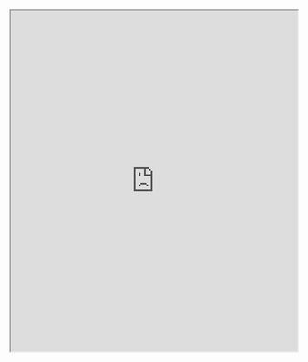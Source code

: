 <iframe src="https://nbviewer.org/github/iamnelsonizah/heart-disease-prediction/blob/main/heart_disease.ipynb" width="100%" height="600px"></iframe>
